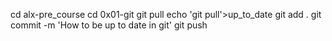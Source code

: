 cd alx-pre_course
cd 0x01-git
git pull
echo 'git pull'>up_to_date
git add .
git commit -m 'How to be up to date in git'
git push
